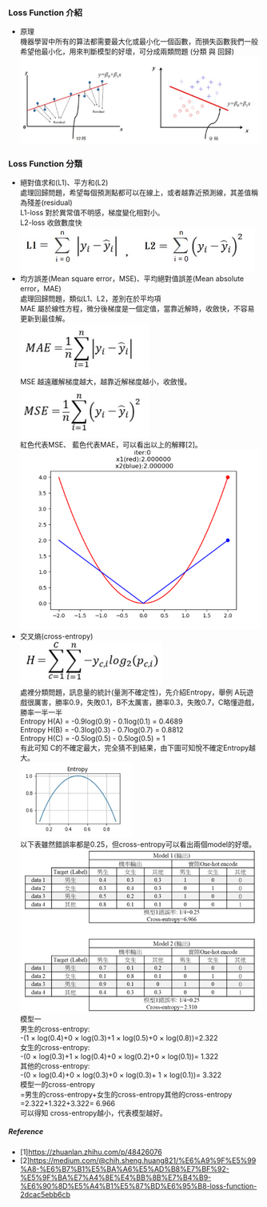 ### Loss Function 介紹
- 原理<BR>
機器學習中所有的算法都需要最大化或最小化一個函數，而損失函數我們一般希望他最小化，用來判斷模型的好壞，可分成兩類問題 (分類 與 回歸)
![avatar](./img/loss1.jpg)<BR>

### Loss Function 分類
- 絕對值求和(L1)、平方和(L2)<BR>
處理回歸問題，希望每個預測點都可以在線上，或者越靠近預測線，其差值稱為殘差(residual)<BR>
L1-loss 對於異常值不明感，梯度變化相對小。<BR>
L2-loss 收斂數度快<BR> 
![avatar](./img/loss_l1l2.jpg)<BR>
- 均方誤差(Mean square error，MSE)、平均絕對值誤差(Mean absolute error，MAE)<BR>
處理回歸問題，類似L1、L2，差別在於平均項<BR>
MAE 屬於線性方程，微分後梯度是一個定值，當靠近解時，收斂快，不容易更新到最佳解。<BR>
![avatar](./img/loss_mae.jpg)<BR>
MSE 越遠離解梯度越大，越靠近解梯度越小，收斂慢。<BR>
![avatar](./img/loss_mse.jpg)<BR>
紅色代表MSE、 藍色代表MAE，可以看出以上的解釋[2]。
![avatar](./img/loss2.gif)<BR>
- 交叉熵(cross-entropy)<BR>
![avatar](./img/loss_entropy.jpg)<BR>
處裡分類問題，訊息量的統計(量測不確定性)，先介紹Entropy，舉例 A玩遊戲很厲害，勝率0.9，失敗0.1，B不太厲害，勝率0.3，失敗0.7，C略懂遊戲，勝率一半一半<BR>
Entropy H(A) = -0.9log(0.9) - 0.1log(0.1) = 0.4689<BR>
Entropy H(B) = -0.3log(0.3) - 0.7log(0.7) = 0.8812<BR>
Entropy H(C) = -0.5log(0.5) - 0.5log(0.5) = 1<BR>
有此可知 C的不確定最大，完全猜不到結果，由下圖可知悅不確定Entropy越大。<BR>
![avatar](./img/loss_entropy1.jpg)<BR>
以下表雖然錯誤率都是0.25，但cross-entropy可以看出兩個model的好壞。<BR> 
![avatar](./img/loss_entropy2.jpg)<BR>
模型一<BR>
男生的cross-entropy:<BR>
-(1 × log(0.4)+0 × log(0.3)+1 × log(0.5)+0 × log(0.8))=2.322<BR>
 女生的cross-entropy:<BR>
 -(0 × log(0.3)+1 × log(0.4)+0 × log(0.2)+0 × log(0.1))= 1.322<BR>
 其他的cross-entropy:<BR>
-(0 × log(0.4)+0 × log(0.3)+0 × log(0.3)+ 1 × log(0.1))= 3.322<BR>
模型一的cross-entropy<BR>
=男生的cross-entropy+女生的cross-entropy其他的cross-entropy<BR>
=2.322+1.322+3.322= 6.966<BR>
可以得知 cross-entropy越小，代表模型越好。<BR>

##### Reference<BR>
- [1]https://zhuanlan.zhihu.com/p/48426076
- [2]https://medium.com/@chih.sheng.huang821/%E6%A9%9F%E5%99%A8-%E6%B7%B1%E5%BA%A6%E5%AD%B8%E7%BF%92-%E5%9F%BA%E7%A4%8E%E4%BB%8B%E7%B4%B9-%E6%90%8D%E5%A4%B1%E5%87%BD%E6%95%B8-loss-function-2dcac5ebb6cb

